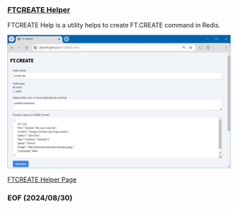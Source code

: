 ### [FTCREATE Helper](https://albert0i.github.io/FTCREATE.html)

FTCREATE Help is a utility helps to create FT.CREATE command in Redis. 


![alt FTCREATE Helper](FTCREATE-Helper.JPG)

[FTCREATE Helper Page](https://albert0i.github.io/FTCREATE.html)

### EOF (2024/08/30)
